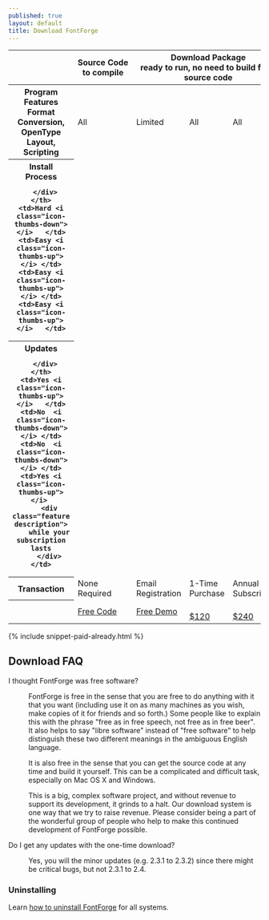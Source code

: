 ```yaml
---
published: true
layout: default
title: Download FontForge
---
```


<table class="table table-bordered table-striped">

  <thead>
    <th></th>
    <th><div class="top-feature">Source&nbsp;Code</div><div class="top-feature-description">to compile</div></th>
    <th colspan="3">
        <div class="top-feature">
            Download Package
        </div>
        <div class="top-feature description">
            ready to run, no need to build from source code
        </div>
    </th>
  </thead>

<tbody>
  <tr>
    <th>
      <div class="feature">
        Program Features
      </div>
      <div class="feature description">
          Format Conversion, OpenType Layout, Scripting
      </div>
    </th>
    <td>All</td>
    <td>Limited</td>
    <td>All</td>
    <td>All</td>
  </tr>

  <tr>
    <th>
      <div class="install">
        Install Process
      </div>
      <div class="install description">
          
      </div>
    </th>
    <td>Hard <i class="icon-thumbs-down"></i>   </td>
    <td>Easy <i class="icon-thumbs-up"></i> </td>
    <td>Easy <i class="icon-thumbs-up"></i> </td>
    <td>Easy <i class="icon-thumbs-up"></i>   </td>
  </tr>

  <tr>
    <th>
      <div class="feature" rel="tooltip"
           title="If you pay for 2.8 but 3.0 is released during your subscription, you will get that free of charge">
        Updates
      </div>
      <div class="feature description">
        
      </div>
    </th>
    <td>Yes <i class="icon-thumbs-up"></i>   </td>
	<td>No  <i class="icon-thumbs-down"></i> </td>
	<td>No  <i class="icon-thumbs-down"></i> </td>
    <td>Yes <i class="icon-thumbs-up"></i> 
        <div class="feature description">
        while your subscription lasts
        </div>
    </td>
  </tr>

  <tr class="cost">
    <th>Transaction</th>
    <td>None Required</td>
    <td>Email Registration</td>
    <td>1-Time Purchase</td>
    <td>Annual Subscription</td>
  </tr>

  <tr class="actions">
    <th></th>
    <td><a href="source/" class="btn">Free Code</a></td>
    <td><a href="demo/" class="btn">Free Demo</a></td>
    <td class="primary-action"><a href="buy/" class="btn btn-success btn-large"><i class="icon-shopping-cart icon-white"></i> <br>$120</a></td>
    <td class="primary-action"><a href="subscribe/" class="btn btn-success btn-large"><i class="icon-shopping-cart icon-white"></i> <br>$240</a></td>
  </tr>
</tbody>
</table>

{% include snippet-paid-already.html %}

## Download FAQ

<dl class="faq">

<dt>I thought FontForge was free software?</dt>
<dd>
  <p>FontForge is free in the sense that you are free
    to do anything with it that you want (including use
    it on as many machines as you wish, make copies of
    it for friends and so forth.) Some people like to
    explain this with the phrase "free as in free speech, not
    free as in free beer". It also helps to say "libre software"
    instead of "free software" to help distinguish these
    two different meanings in the ambiguous English language.</p>

  <p>It is also free in the sense that you can get the source code at any time and build
    it yourself. This can be a complicated and difficult task, especially on Mac OS X
    and Windows.</p>

  <p>This is a big, complex
    software project, and without revenue to support
    its development, it grinds to a halt. 
    Our download system is one way that we try
    to raise revenue. Please consider being a part of the
    wonderful group of people who help to make this continued
    development of FontForge possible.</p>
</dd>

<dt>Do I get any updates with the one-time download?</dt>
<dd>
  <p>Yes, you will the minor updates (e.g. 2.3.1 to 2.3.2) since there might be critical bugs, but not 2.3.1 to 2.4. </p>
 </dd>
<!--
<dt>I gave a donation, but I'm still asked to pay to download?</dt>

<dd>The donation system is entirely separate from the download system, and exists for a couple of reasons:

  <ul>
    <li>our GNU+Linux users generally get FontForge without payment via their distributions' repositories, so they like to make donations instead.</li>
    <li>some people who already bought a copy or a subscription just feel like being extra generous</li>
  </ul>

  <p>Either way, it allows people to make a simple
  one-time payment. It is not part of the download
  system, and any payment you make via the donation
  system does not apply to the download
  system. Remember that you may choose to pay as little
  as US$1 for a download.</p>
  </dd>

<dt>I paid for a download but can't see a download link anywhere</dt>
<dd>You probably have page forwarding disabled in your web browser.
  Point it at <a href="">http://fontforge/download_revisit</a>, enter your invoice ID
  (not transaction ID) from the your payment confirmation email, and your
  download will start.
</dd>

<dt>My download links say that the timer has expired</dt>
<dd>Email <a href="mailto:">x@y.z</a> with your Invoice ID
  (not transaction ID) and we'll reset things.
</dd>

<dt>I tried to download 3 times and they all failed</dt>
<dd>Email <a href="mailto:">x@y.z</a> with your Invoice ID
  (not transaction ID) and we'll reset things.
</dd>
-->

</dl>

### Uninstalling

Learn [how to uninstall FontForge](uninstalling/) for all systems.
